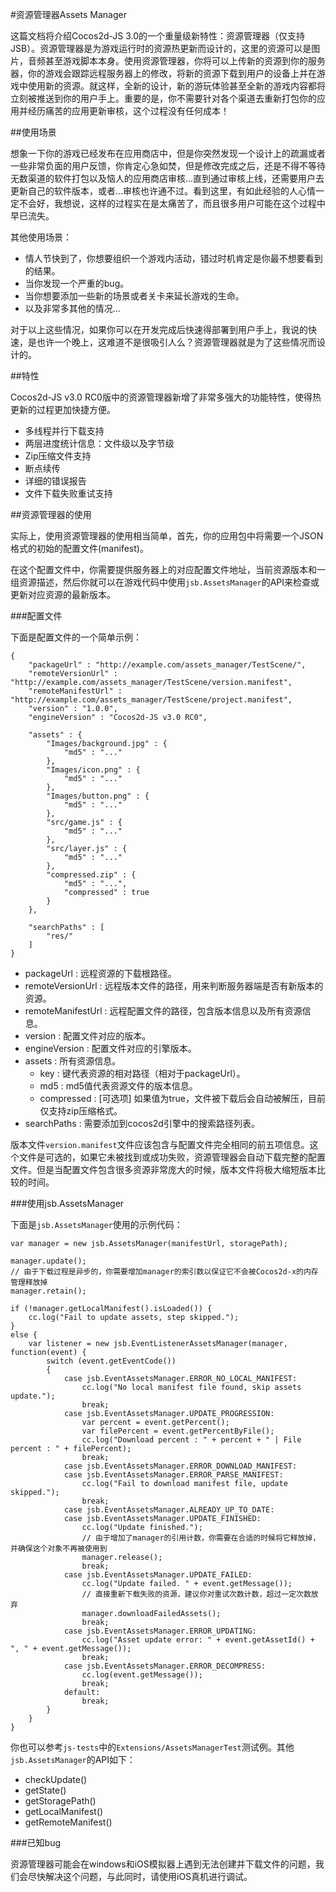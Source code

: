 #资源管理器Assets Manager

这篇文档将介绍Cocos2d-JS 3.0的一个重量级新特性：资源管理器（仅支持JSB）。资源管理器是为游戏运行时的资源热更新而设计的，这里的资源可以是图片，音频甚至游戏脚本本身。使用资源管理器，你将可以上传新的资源到你的服务器，你的游戏会跟踪远程服务器上的修改，将新的资源下载到用户的设备上并在游戏中使用新的资源。就这样，全新的设计，新的游玩体验甚至全新的游戏内容都将立刻被推送到你的用户手上。重要的是，你不需要针对各个渠道去重新打包你的应用并经历痛苦的应用更新审核，这个过程没有任何成本！

##使用场景

想象一下你的游戏已经发布在应用商店中，但是你突然发现一个设计上的疏漏或者一些非常负面的用户反馈，你肯定心急如焚，但是修改完成之后，还是不得不等待无数渠道的软件打包以及恼人的应用商店审核...直到通过审核上线，还需要用户去更新自己的软件版本，或者...审核也许通不过。看到这里，有如此经验的人心情一定不会好，我想说，这样的过程实在是太痛苦了，而且很多用户可能在这个过程中早已流失。

其他使用场景： 

- 情人节快到了，你想要组织一个游戏内活动，错过时机肯定是你最不想要看到的结果。
- 当你发现一个严重的bug。
- 当你想要添加一些新的场景或者关卡来延长游戏的生命。
- 以及非常多其他的情况...

对于以上这些情况，如果你可以在开发完成后快速得部署到用户手上，我说的快速，是也许一个晚上，这难道不是很吸引人么？资源管理器就是为了这些情况而设计的。

##特性

Cocos2d-JS v3.0 RC0版中的资源管理器新增了非常多强大的功能特性，使得热更新的过程更加快捷方便。

- 多线程并行下载支持
- 两层进度统计信息：文件级以及字节级
- Zip压缩文件支持
- 断点续传
- 详细的错误报告
- 文件下载失败重试支持

##资源管理器的使用

实际上，使用资源管理器的使用相当简单，首先，你的应用包中将需要一个JSON格式的初始的配置文件(manifest)。

在这个配置文件中，你需要提供服务器上的对应配置文件地址，当前资源版本和一组资源描述，然后你就可以在游戏代码中使用`jsb.AssetsManager`的API来检查或更新对应资源的最新版本。

###配置文件

下面是配置文件的一个简单示例：

```
{
	"packageUrl" : "http://example.com/assets_manager/TestScene/",
	"remoteVersionUrl" : "http://example.com/assets_manager/TestScene/version.manifest",
	"remoteManifestUrl" : "http://example.com/assets_manager/TestScene/project.manifest",
	"version" : "1.0.0",
	"engineVersion" : "Cocos2d-JS v3.0 RC0",

	"assets" : {
		"Images/background.jpg" : {
			"md5" : "..."
		},
		"Images/icon.png" : {
			"md5" : "..."
		},
		"Images/button.png" : {
			"md5" : "..."
		},
		"src/game.js" : {
			"md5" : "..."
		},
		"src/layer.js" : {
			"md5" : "..."
		},
		"compressed.zip" : {
			"md5" : "...",
			"compressed" : true
		}
	},
    
    "searchPaths" : [
        "res/"
    ]
}
```

- packageUrl :          远程资源的下载根路径。
- remoteVersionUrl :    远程版本文件的路径，用来判断服务器端是否有新版本的资源。
- remoteManifestUrl :   远程配置文件的路径，包含版本信息以及所有资源信息。
- version :             配置文件对应的版本。
- engineVersion :       配置文件对应的引擎版本。
- assets :              所有资源信息。
    - key : 键代表资源的相对路径（相对于packageUrl）。
    - md5 : md5值代表资源文件的版本信息。
    - compressed : [可选项] 如果值为true，文件被下载后会自动被解压，目前仅支持zip压缩格式。
- searchPaths :         需要添加到cocos2d引擎中的搜索路径列表。

版本文件`version.manifest`文件应该包含与配置文件完全相同的前五项信息。这个文件是可选的，如果它未被找到或成功失败，资源管理器会自动下载完整的配置文件。但是当配置文件包含很多资源非常庞大的时候，版本文件将极大缩短版本比较的时间。

###使用jsb.AssetsManager

下面是`jsb.AssetsManager`使用的示例代码：

```
var manager = new jsb.AssetsManager(manifestUrl, storagePath);

manager.update();
// 由于下载过程是异步的，你需要增加manager的索引数以保证它不会被Cocos2d-x的内存管理释放掉
manager.retain();

if (!manager.getLocalManifest().isLoaded()) {
    cc.log("Fail to update assets, step skipped.");
}
else {
    var listener = new jsb.EventListenerAssetsManager(manager, function(event) {
        switch (event.getEventCode())
        {
            case jsb.EventAssetsManager.ERROR_NO_LOCAL_MANIFEST:
                cc.log("No local manifest file found, skip assets update.");
                break;
            case jsb.EventAssetsManager.UPDATE_PROGRESSION:
                var percent = event.getPercent();
                var filePercent = event.getPercentByFile();
                cc.log("Download percent : " + percent + " | File percent : " + filePercent);
                break;
            case jsb.EventAssetsManager.ERROR_DOWNLOAD_MANIFEST:
            case jsb.EventAssetsManager.ERROR_PARSE_MANIFEST:
                cc.log("Fail to download manifest file, update skipped.");
                break;
            case jsb.EventAssetsManager.ALREADY_UP_TO_DATE:
            case jsb.EventAssetsManager.UPDATE_FINISHED:
                cc.log("Update finished.");
                // 由于增加了manager的引用计数，你需要在合适的时候将它释放掉，并确保这个对象不再被使用到
                manager.release();
                break;
            case jsb.EventAssetsManager.UPDATE_FAILED:
                cc.log("Update failed. " + event.getMessage());
                // 直接重新下载失败的资源，建议你对重试次数计数，超过一定次数放弃
                manager.downloadFailedAssets();
                break;
            case jsb.EventAssetsManager.ERROR_UPDATING:
                cc.log("Asset update error: " + event.getAssetId() + ", " + event.getMessage());
                break;
            case jsb.EventAssetsManager.ERROR_DECOMPRESS:
                cc.log(event.getMessage());
                break;
            default:
                break;
        }
    }
}
```

你也可以参考`js-tests`中的`Extensions/AssetsManagerTest`测试例。其他`jsb.AssetsManager`的API如下：

- checkUpdate()
- getState()
- getStoragePath()
- getLocalManifest()
- getRemoteManifest()

###已知bug

资源管理器可能会在windows和iOS模拟器上遇到无法创建并下载文件的问题，我们会尽快解决这个问题，与此同时，请使用iOS真机进行调试。